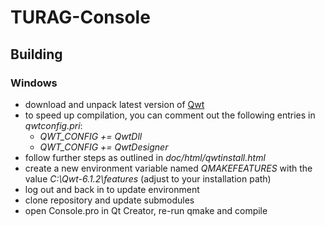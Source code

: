 # TURAG-Console
## Building
### Windows
- download and unpack latest version of [Qwt](https://qwt.sourceforge.io/)
- to speed up compilation, you can comment out the following entries in *qwtconfig.pri*:
  - *QWT_CONFIG += QwtDll*
  - *QWT_CONFIG += QwtDesigner*
- follow further steps as outlined in *doc/html/qwtinstall.html*
- create a new environment variable named *QMAKEFEATURES* with the value *C:\Qwt-6.1.2\features* (adjust to your installation path)
- log out and back in to update environment
- clone repository and update submodules
- open Console.pro in Qt Creator, re-run qmake and compile
